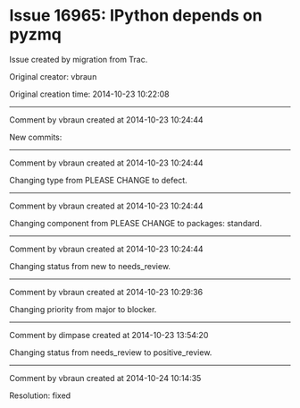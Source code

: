 # Issue 16965: IPython depends on pyzmq

Issue created by migration from Trac.

Original creator: vbraun

Original creation time: 2014-10-23 10:22:08




---

Comment by vbraun created at 2014-10-23 10:24:44

New commits:


---

Comment by vbraun created at 2014-10-23 10:24:44

Changing type from PLEASE CHANGE to defect.


---

Comment by vbraun created at 2014-10-23 10:24:44

Changing component from PLEASE CHANGE to packages: standard.


---

Comment by vbraun created at 2014-10-23 10:24:44

Changing status from new to needs_review.


---

Comment by vbraun created at 2014-10-23 10:29:36

Changing priority from major to blocker.


---

Comment by dimpase created at 2014-10-23 13:54:20

Changing status from needs_review to positive_review.


---

Comment by vbraun created at 2014-10-24 10:14:35

Resolution: fixed
